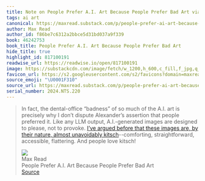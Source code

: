 ```yaml
---
title: Note on People Prefer A.I. Art Because People Prefer Bad Art via Max Read
tags: ai art
canonical: https://maxread.substack.com/p/people-prefer-ai-art-because-people
author: Max Read
author_id: f86be7c6312a2bbce5d31bd037a9f339
book: 46242753
book_title: People Prefer A.I. Art Because People Prefer Bad Art
hide_title: true
highlight_id: 817100191
readwise_url: https://readwise.io/open/817100191
image: https://substackcdn.com/image/fetch/w_1200,h_600,c_fill,f_jpg,q_auto:good,fl_progressive:steep,g_auto/https%3A%2F%2Fsubstack-post-media.s3.amazonaws.com%2Fpublic%2Fimages%2F6c6bf81e-710b-4eb7-a82f-63855dac69d4_1482x728.png
favicon_url: https://s2.googleusercontent.com/s2/favicons?domain=maxread.substack.com
source_emoji: "\U0001F310"
source_url: https://maxread.substack.com/p/people-prefer-ai-art-because-people#:~:text=In%20fact%2C%20the,people%20love%20kitsch%21
serial_number: 2024.NTS.220
---
```

> In fact, the dental-office “badness” of so much of the A.I. art is precisely why I don’t dispute Alexander’s assertion that people preferred it. Like any LLM output, A.I.-generated images are designed to please, not to provoke. [I’ve argued before that these images are, by their nature, almost unavoidably kitsch](https://maxread.substack.com/p/what-ai-art-spiral-images-tell-us)--comforting, straightforward, accessible, flattering. And people love kitsch!
> <div class="quoteback-footer"><div class="quoteback-avatar"><img class="mini-favicon" src="https://s2.googleusercontent.com/s2/favicons?domain=maxread.substack.com"></div><div class="quoteback-metadata"><div class="metadata-inner"><span style="display:none">FROM:</span><div aria-label="Max Read" class="quoteback-author"> Max Read</div><div aria-label="People Prefer A.I. Art Because People Prefer Bad Art" class="quoteback-title"> People Prefer A.I. Art Because People Prefer Bad Art</div></div></div><div class="quoteback-backlink"><a target="_blank" aria-label="go to the full text of this quotation" rel="noopener" href="https://maxread.substack.com/p/people-prefer-ai-art-because-people#:~:text=In%20fact%2C%20the,people%20love%20kitsch%21" class="quoteback-arrow"> Source</a></div></div>